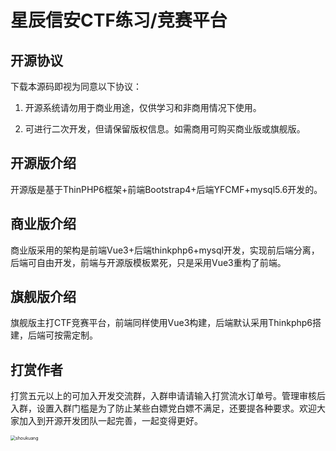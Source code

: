 # 星辰信安CTF练习/竞赛平台

## 开源协议

下载本源码即视为同意以下协议：

1. 开源系统请勿用于商业用途，仅供学习和非商用情况下使用。

2. 可进行二次开发，但请保留版权信息。如需商用可购买商业版或旗舰版。

   



## 开源版介绍

开源版是基于ThinPHP6框架+前端Bootstrap4+后端YFCMF+mysql5.6开发的。



## 商业版介绍

商业版采用的架构是前端Vue3+后端thinkphp6+mysql开发，实现前后端分离，后端可自由开发，前端与开源版模板累死，只是采用Vue3重构了前端。



## 旗舰版介绍

旗舰版主打CTF竞赛平台，前端同样使用Vue3构建，后端默认采用Thinkphp6搭建，后端可按需定制。



## 打赏作者

打赏五元以上的可加入开发交流群，入群申请请输入打赏流水订单号。管理审核后入群，设置入群门槛是为了防止某些白嫖党白嫖不满足，还要提各种要求。欢迎大家加入到开源开发团队一起完善，一起变得更好。

<img src="C:\Users\Kevin\Desktop\shoukuang.jpg" alt="shoukuang" style="zoom: 50%;" />